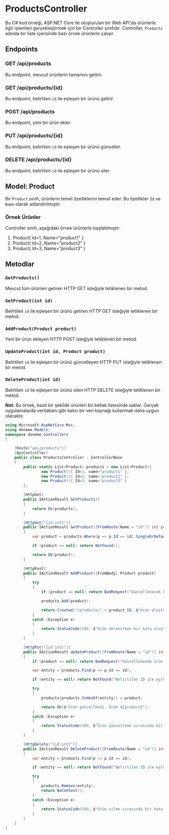 # ProductsController

Bu C# kod örneği, ASP.NET Core ile oluşturulan bir Web API'da ürünlerle ilgili işlemleri gerçekleştirmek için bir Controller sınıfıdır. Controller, `Products` adında bir liste içerisinde bazı örnek ürünlerle çalışır.

## Endpoints

### GET /api/products

Bu endpoint, mevcut ürünlerin tamamını getirir.

### GET /api/products/{id}

Bu endpoint, belirtilen `id` ile eşleşen bir ürünü getirir.

### POST /api/products

Bu endpoint, yeni bir ürün ekler.

### PUT /api/products/{id}

Bu endpoint, belirtilen `id` ile eşleşen bir ürünü günceller.

### DELETE /api/products/{id}

Bu endpoint, belirtilen `id` ile eşleşen bir ürünü siler.

## Model: Product

Bir `Product` sınıfı, ürünlerin temel özelliklerini temsil eder. Bu özellikler `Id` ve `Name` olarak adlandırılmıştır.

### Örnek Ürünler

Controller sınıfı, aşağıdaki örnek ürünlerle başlatılmıştır:

1. Product{ Id=1, Name="product1" }
2. Product{ Id=2, Name="product2" }
3. Product{ Id=3, Name="product3" }

## Metodlar

### `GetProducts()`

Mevcut tüm ürünleri getiren HTTP GET isteğiyle tetiklenen bir metod.

### `GetProduct(int id)`

Belirtilen `id` ile eşleşen bir ürünü getiren HTTP GET isteğiyle tetiklenen bir metod.

### `AddProduct(Product product)`

Yeni bir ürün ekleyen HTTP POST isteğiyle tetiklenen bir metod.

### `UpdateProduct(int id, Product product)`

Belirtilen `id` ile eşleşen bir ürünü güncelleyen HTTP PUT isteğiyle tetiklenen bir metod.

### `DeleteProduct(int id)`

Belirtilen `id` ile eşleşen bir ürünü silen HTTP DELETE isteğiyle tetiklenen bir metod.

**Not:** Bu örnek, basit bir şekilde ürünleri bir bellek listesinde saklar. Gerçek uygulamalarda veritabanı gibi kalıcı bir veri kaynağı kullanmak daha uygun olacaktır.

```csharp
using Microsoft.AspNetCore.Mvc;
using deneme.Models;
namespace deneme.Controllers
{

    [Route("api/products")]
    [ApiController]
    public class ProductsController : ControllerBase
    {
        public static List<Product> products = new List<Product>{
                new Product(){ Id=1, name="product1" },
                new Product(){ Id=2, name="product2" },
                new Product(){ Id=3, name="product3" }
        };

        [HttpGet]
        public IActionResult GetProducts()
        {
            return Ok(products);
        }

        [HttpGet("{id:int}")]
        public IActionResult GetProduct([FromRoute(Name = "id")] int id)
        {
            var product = products.Where(p => p.Id == id).SingleOrDefault();

            if (product == null) return NotFound();

            return Ok(product);
        }

        [HttpPost]
        public IActionResult AddProduct([FromBody] Product product)
        {
            try
            {
                if (product == null) return BadRequest("Güncellenecek ürün verisi boş olamaz.");

                products.Add(product);

                return Created("/products/" + product.Id, $"Ürün oluşturuldu. Ürün id: {product.Id}");
            }
            catch (Exception e)
            {
                return StatusCode(500, $"Ürün eklenirken bir hata oluştu: {e.Message}");
            }
        }

        [HttpPut("{id:int}")]
        public IActionResult UpdateProduct([FromRoute(Name = "id")] int id, [FromBody] Product product)
        {
            if (product == null) return BadRequest("Güncellenecek ürün verisi boş olamaz.");

            var entity = products.Find(p => p.Id == id);

            if (entity == null) return NotFound("Belirtilen ID ile eşleşen ürün bulunamadı.");

            try
            {
                products[products.IndexOf(entity)] = product;

                return Ok($"Ürün güncellendi. Ürün ${product}");
            }
            catch (Exception e)
            {
                return StatusCode(500, $"Ürün güncelleme sırasında bir hata oluştu: {e.Message}");
            }
        }

        [HttpDelete("{id:int}")]
        public IActionResult DeleteProduct([FromRoute(Name = "id")] int id)
        {
            var entity = products.Find(p => p.Id == id);

            if (entity == null) return NotFound("Belirtilen ID ile eşleşen ürün bulunamadı.");

            try
            {
                products.Remove(entity);
                return NoContent();
            }
            catch (Exception e)
            {
                return StatusCode(500, $"Ürün silme sırasında bir hata oluştu: {e.Message}");
            }
        }
    }
}
```